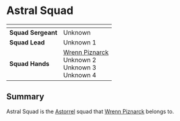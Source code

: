 # Astral Squad

| []() | |
| --- | --- |
| **Squad Sergeant** | Unknown |
| **Squad Lead** | Unknown 1 |
| **Squad Hands** | [Wrenn Piznarck](../../../../../people/wrenn-piznarck.md)<br />Unknown 2<br />Unknown 3<br />Unknown 4 |

## Summary

Astral Squad is the [Astorrel](../README.md) squad that [Wrenn Piznarck](../../../../../people/wrenn-piznarck.md) belongs to.
